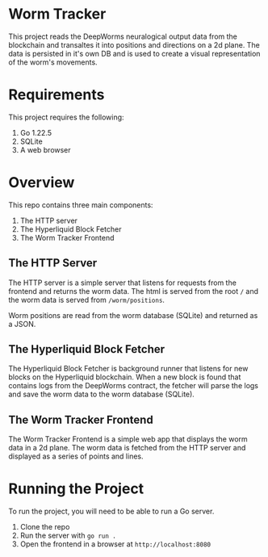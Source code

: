 # Worm Tracker
This project reads the DeepWorms neuralogical output data from the blockchain
and transaltes it into positions and directions on a 2d plane. The data is
persisted in it's own DB and is used to create a visual representation of the
worm's movements.

# Requirements
This project requires the following:
1. Go 1.22.5
2. SQLite
3. A web browser

# Overview
This repo contains three main components:
1. The HTTP server
2. The Hyperliquid Block Fetcher
2. The Worm Tracker Frontend

## The HTTP Server
The HTTP server is a simple server that listens for requests from the frontend
and returns the worm data. The html is served from the root `/` and the worm
data is served from `/worm/positions`.

Worm positions are read from the worm database (SQLite) and returned as a JSON.

## The Hyperliquid Block Fetcher
The Hyperliquid Block Fetcher is background runner that listens for new blocks
on the Hyperliquid blockchain. When a new block is found that contains logs from
the DeepWorms contract, the fetcher will parse the logs and save the worm data
to the worm database (SQLite).

## The Worm Tracker Frontend
The Worm Tracker Frontend is a simple web app that displays the worm data in a
2d plane. The worm data is fetched from the HTTP server and displayed as a
series of points and lines.

# Running the Project
To run the project, you will need to be able to run a Go server.

1. Clone the repo
2. Run the server with `go run .`
3. Open the frontend in a browser at `http://localhost:8080`



